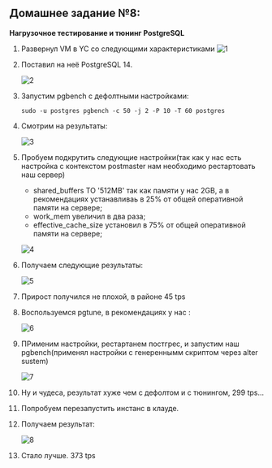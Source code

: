 ## **Домашнее задание №8:**
**Нагрузочное тестирование и тюнинг PostgreSQL**
1.  Развернул VM в YC со следующими характеристиками
    ![1](https://user-images.githubusercontent.com/97864676/210778538-d57b12d5-a4a0-42c3-b0ba-40dced32df7f.png)

2.  Поставил на неё PostgreSQL 14.
    
    ![2](https://user-images.githubusercontent.com/97864676/210778553-95d76dbc-c585-4b6d-8fda-4ae25ba28f38.png)

3.  Запустим pgbench с дефолтными настройками:
    ```
    sudo -u postgres pgbench -c 50 -j 2 -P 10 -T 60 postgres
    ```
4. Смотрим на результаты:

    ![3](https://user-images.githubusercontent.com/97864676/210778578-4f2d8715-f379-44ca-8c12-5542dd7e7f54.png)
   
5. Пробуем подкрутить следующие настройки(так как у нас есть настройка с контекстом postmaster нам необходимо рестартовать наш сервер)
    -   shared_buffers TO '512MB' так как памяти у нас 2GB, а в рекомендациях устанавливаь в 25% от общей оперативной памяти на сервере;
    -   work_mem увеличил в два раза;
    -   effective_cache_size установил в 75% от общей оперативной памяти на сервере;
    
    ![4](https://user-images.githubusercontent.com/97864676/210778691-29cdbe2f-7bc4-4b72-a096-1f06ffdb7c07.png)

6. Получаем следующие результаты:
    
    ![5](https://user-images.githubusercontent.com/97864676/210778709-493c5b80-fbf5-4809-8629-4f24f1f3f642.png)

7. Прирост получился не плохой, в районе 45 tps
8. Воспользуемся pgtune, в рекомендациях у нас :
    
    ![6](https://user-images.githubusercontent.com/97864676/210778782-dcebe7e3-2871-4ab9-98b4-069f11646d34.png)

9. ПРименим настройки, рестартанем постгрес, и запустим наш pgbench(применял настройки с генереннымм скриптом через alter sustem)
    
    ![7](https://user-images.githubusercontent.com/97864676/210778806-a9371964-696d-4927-bb43-aa8bb4c83068.png)

10. Ну и чудеса, результат хуже чем с дефолтом и с тюнингом, 299 tps...
11. Попробуем перезапустить инстанс в клауде.
12. Получаем результат:

    ![8](https://user-images.githubusercontent.com/97864676/210778840-6abb895d-38eb-457d-9510-98ddc0139b28.png)

13. Стало лучше.  373 tps
